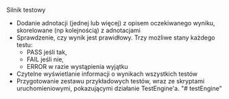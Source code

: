Silnik testowy

- Dodanie adnotacji (jednej lub więcej) z opisem oczekiwanego wyniku, skorelowane (np kolejnością) z adnotacjami
- Sprawdzenie, czy wynik jest prawidłowy. Trzy możliwe stany każdego testu:
    - PASS jeśli tak,
    - FAIL jeśli nie,
    - ERROR w razie wystąpienia wyjątku
- Czytelne wyświetlanie informacji o wynikach wszystkich testów
- Przygotowanie zestawu przykładowych testów, wraz ze skryptami uruchomieniowymi, pokazującymi działanie TestEngine'a.
"# testEngine" 
